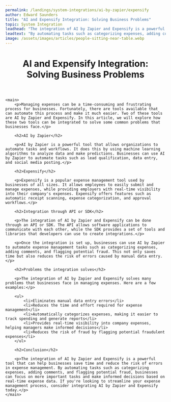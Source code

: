 ```yaml
---
permalink: /landings/system-integrations/ai-by-zapier/expensify
author: Edward Saunders
title: "AI and Expensify Integration: Solving Business Problems"
topic: System Integration
leadhead: "The integration of AI by Zapier and Expensify is a powerful tool that can help businesses save time and reduce the risk of errors in expense management"
leadtext: "By automating tasks such as categorizing expenses, adding comments, and flagging potential fraud, businesses can focus on more important tasks and make informed decisions based on real-time expense data. If you're looking to streamline your expense management process, consider integrating AI by Zapier and Expensify today."
image: /assets/images/articles/people-sitting-near-table.webp
---
```

<div class="arttext">	<header>
		<h1>AI and Expensify Integration: Solving Business Problems</h1>
	</header>

	<main>
		<p>Managing expenses can be a time-consuming and frustrating process for businesses. Fortunately, there are tools available that can automate this process and make it much easier. Two of these tools are AI by Zapier and Expensify. In this article, we will explore how these two tools can be integrated to solve some common problems that businesses face.</p>

		<h2>AI by Zapier</h2>

		<p>AI by Zapier is a powerful tool that allows organizations to automate tasks and workflows. It does this by using machine learning algorithms to analyze data and make predictions. Businesses can use AI by Zapier to automate tasks such as lead qualification, data entry, and social media posting.</p>

		<h2>Expensify</h2>

		<p>Expensify is a popular expense management tool used by businesses of all sizes. It allows employees to easily submit and manage expenses, while providing employers with real-time visibility into their company's expenses. Expensify offers features such as automatic receipt scanning, expense categorization, and approval workflows.</p>

		<h2>Integration through API or SDK</h2>

		<p>The integration of AI by Zapier and Expensify can be done through an API or SDK. The API allows software applications to communicate with each other, while the SDK provides a set of tools and libraries that developers can use to create integrations.</p>

		<p>Once the integration is set up, businesses can use AI by Zapier to automate expense management tasks such as categorizing expenses, adding comments, and flagging potential fraud. This not only saves time but also reduces the risk of errors caused by manual data entry.</p>

		<h2>Problems the integration solves</h2>

		<p>The integration of AI by Zapier and Expensify solves many problems that businesses face in managing expenses. Here are a few examples:</p>

		<ul>
			<li>Eliminates manual data entry errors</li>
			<li>Reduces the time and effort required for expense management</li>
			<li>Automatically categorizes expenses, making it easier to track spending and generate reports</li>
			<li>Provides real-time visibility into company expenses, helping managers make informed decisions</li>
			<li>Reduces the risk of fraud by flagging potential fraudulent expenses</li>
		</ul>

		<h2>Conclusion</h2>

		<p>The integration of AI by Zapier and Expensify is a powerful tool that can help businesses save time and reduce the risk of errors in expense management. By automating tasks such as categorizing expenses, adding comments, and flagging potential fraud, businesses can focus on more important tasks and make informed decisions based on real-time expense data. If you're looking to streamline your expense management process, consider integrating AI by Zapier and Expensify today.</p>
	</main>
</div>